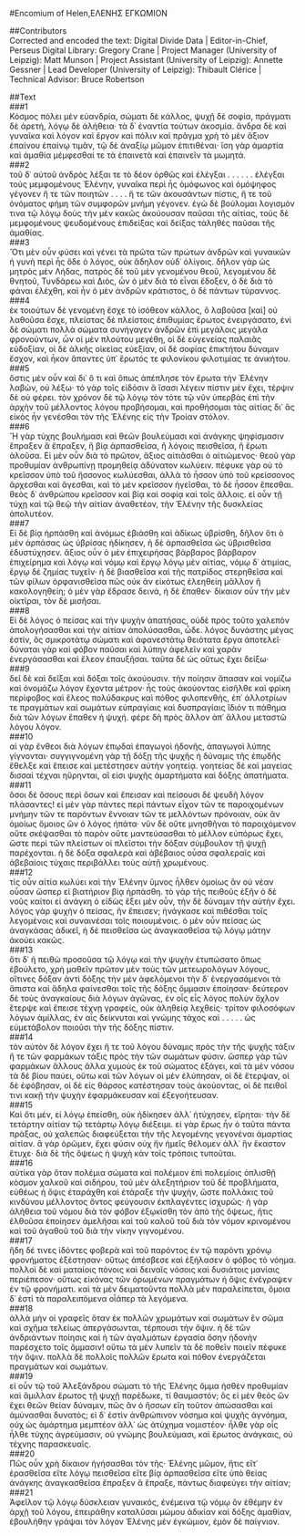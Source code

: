 #Encomium of Helen,ΕΛΕΝΗΣ ΕΓΚΩΜΙΟΝ  

##Contributors  
Corrected and encoded the text: Digital Divide Data | Editor-in-Chief, Perseus Digital Library: Gregory Crane | Project Manager (University of Leipzig): Matt Munson | Project Assistant (University of Leipzig): Annette Gessner | Lead Developer (University of Leipzig): Thibault Clérice | Technical Advisor: Bruce Robertson  

##Text  
###1  
Κόσμος πόλει μὲν εὐανδρία, σώματι δὲ κάλλος, ψυχῇ δὲ σοφία, πράγματι δὲ ἀρετή, λόγῳ δὲ ἀλήθεια· τὰ δ᾿ ἐναντία τούτων ἀκοσμία. ἄνδρα δὲ καὶ γυναῖκα καὶ λόγον καὶ ἔργον καὶ πόλιν καὶ πρᾶγμα χρὴ τὸ μὲν ἄξιον ἐπαίνου ἐπαίνῳ τιμᾶν, τῷ δὲ ἀναξίῳ μῶμον ἐπιτιθέναι· ἴση γὰρ ἁμαρτία καὶ ἀμαθία μέμφεσθαί τε τὰ ἐπαινετὰ καὶ ἐπαινεῖν τὰ μωμητά.  
###2  
τοῦ δ᾿ αὐτοῦ ἀνδρὸς λέξαι τε τὸ δέον ὀρθῶς καὶ ἐλέγξαι . . . . . . ἐλέγξαι τοὺς μεμφομένους Ἑλένην, γυναῖκα περὶ ἧς ὁμόφωνος καὶ ὁμόψηφος γέγονεν ἥ τε τῶν ποιητῶν . . . . ἥ τε τῶν ἀκουσάντων πίστις, ἥ τε τοῦ ὀνόματος φήμη τῶν συμφορῶν μνήμη γέγονεν. ἐγὼ δὲ βούλομαι λογισμόν τινα τῷ λόγῳ δοὺς τὴν μὲν κακῶς ἀκούουσαν παῦσαι τῆς αἰτίας, τοὺς δὲ μεμφομένους ψευδομένους ἐπιδείξας καὶ δείξας τἀληθὲς παῦσαι τῆς ἀμαθίας.  
###3  
Ὅτι μὲν οὖν φύσει καὶ γένει τὰ πρῶτα τῶν πρώτων ἀνδρῶν καὶ γυναικῶν ἡ γυνὴ περὶ ἧς ὅδε ὁ λόγος, οὐκ ἄδηλον οὐδ᾿ ὀλίγοις. δῆλον γὰρ ὡς μητρὸς μὲν Λήδας, πατρὸς δὲ τοῦ μὲν γενομένου θεοῦ, λεγομένου δὲ θνητοῦ, Τυνδάρεω καὶ Διός, ὧν ὁ μὲν διὰ τὸ εἶναι ἔδοξεν, ὁ δὲ διὰ τὸ φάναι ἐλέχθη, καὶ ἦν ὁ μὲν ἀνδρῶν κράτιστος, ὁ δὲ πάντων τύραννος.  
###4  
ἐκ τοιούτων δὲ γενομένη ἔσχε τὸ ἰσόθεον κάλλος, ὃ λαβοῦσα [καὶ] οὐ λαθοῦσα ἔσχε, πλείστας δὲ πλείστοις ἐπιθυμίας ἔρωτος ἐνειργάσατο, ἑνὶ δὲ σώματι πολλὰ σώματα συνήγαγεν ἀνδρῶν ἐπὶ μεγάλοις μεγάλα φρονούντων, ὧν οἱ μὲν πλούτου μεγέθη, οἱ δὲ εὐγενείας παλαιᾶς εὐδοξίαν, οἱ δὲ ἀλκῆς οἰκείας εὐεξίαν, οἱ δὲ σοφίας ἐπικτήτου δύναμιν ἔσχον, καὶ ἧκον ἅπαντες ὑπ᾿ ἔρωτός τε φιλονίκου φιλοτιμίας τε ἀνικήτου.  
###5  
ὅστις μὲν οὖν καὶ δι᾿ ὅ τι καὶ ὅπως ἀπέπλησε τὸν ἔρωτα τὴν Ἑλένην λαβών, οὐ λέξω· τὸ γὰρ τοῖς εἰδόσιν ἃ ἴσασι λέγειν πίστιν μὲν ἔχει, τέρψιν δὲ οὐ φέρει. τὸν χρόνον δὲ τῷ λόγῳ τὸν τότε τῷ νῦν ὑπερβὰς ἐπὶ τὴν ἀρχὴν τοῦ μέλλοντος λόγου προβήσομαι, καὶ προθήσομαι τὰς αἰτίας δι᾿ ἃς εἰκὸς ἦν γενέσθαι τὸν τῆς Ἑλένης εἰς τὴν Τροίαν στόλον.  
###6  
Ἢ γὰρ τύχης βουλήμασι καὶ θεῶν βουλεύμασι καὶ ἀνάγκης ψηφίσμασιν ἔπραξεν ἃ ἔπραξεν, ἢ βίᾳ ἁρπασθεῖσα, ἢ λόγοις πεισθεῖσα, ἢ ἔρωτι ἁλοῦσα. Εἰ μὲν οὖν διὰ τὸ πρῶτον, ἄξιος αἰτιᾶσθαι ὁ αἰτιώμενος· θεοῦ γὰρ προθυμίαν ἀνθρωπίνῃ προμηθείᾳ ἀδύνατον κωλύειν. πέφυκε γὰρ οὐ τὸ κρεῖσσον ὑπὸ τοῦ ἥσσονος κωλύεσθαι, ἀλλὰ τὸ ἧσσον ὑπὸ τοῦ κρείσσονος ἄρχεσθαι καὶ ἄγεσθαι, καὶ τὸ μὲν κρεῖσσον ἡγεῖσθαι, τὸ δὲ ἧσσον ἕπεσθαι. θεὸς δ᾿ ἀνθρώπου κρεῖσσον καὶ βίᾳ καὶ σοφίᾳ καὶ τοῖς ἄλλοις. εἰ οὖν τῇ τύχῃ καὶ τῷ θεῷ τὴν αἰτίαν ἀναθετέον, τὴν Ἑλένην τῆς δυσκλείας ἀπολυτέον.  
###7  
Εἰ δὲ βίᾳ ἡρπάσθη καὶ ἀνόμως ἐβιάσθη καὶ ἀδίκως ὑβρίσθη, δῆλον ὅτι ὁ μὲν ἁρπάσας ὡς ὑβρίσας ἠδίκησεν, ἡ δὲ ἁρπασθεῖσα ὡς ὑβρισθεῖσα ἐδυστύχησεν. ἄξιος οὖν ὁ μὲν ἐπιχειρήσας βάρβαρος βάρβαρον ἐπιχείρημα καὶ λόγῳ καὶ νόμῳ καὶ ἔργῳ λόγῳ μὲν αἰτίας, νόμῳ δ᾿ ἀτιμίας, ἔργῳ δὲ ζημίας τυχεῖν· ἡ δὲ βιασθεῖσα καὶ τῆς πατρίδος στερηθεῖσα καὶ τῶν φίλων ὀρφανισθεῖσα πῶς οὐκ ἂν εἰκότως ἐλεηθείη μᾶλλον ἢ κακολογηθείη; ὁ μὲν γὰρ ἔδρασε δεινά, ἡ δὲ ἔπαθεν· δίκαιον οὖν τὴν μὲν οἰκτῖραι, τὸν δὲ μισῆσαι.  
###8  
Εἰ δὲ λόγος ὁ πείσας καὶ τὴν ψυχὴν ἀπατήσας, οὐδὲ πρὸς τοῦτο χαλεπὸν ἀπολογήσασθαι καὶ τὴν αἰτίαν ἀπολύσασθαι, ὧδε. λόγος δυνάστης μέγας ἐστίν, ὃς σμικροτάτῳ σώματι καὶ ἀφανεστάτῳ θειότατα ἔργα ἀποτελεῖ· δύναται γὰρ καὶ φόβον παῦσαι καὶ λύπην ἀφελεῖν καὶ χαρὰν ἐνεργάσασθαι καὶ ἔλεον ἐπαυξῆσαι. ταῦτα δὲ ὡς οὕτως ἔχει δείξω·  
###9  
δεῖ δὲ καὶ δεῖξαι καὶ δόξαι τοῖς ἀκούουσιν. τὴν ποίησιν ἅπασαν καὶ νομίζω καὶ ὀνομάζω λόγον ἔχοντα μέτρον· ἧς τοὺς ἀκούοντας εἰσῆλθε καὶ φρίκη περίφοβος καὶ ἔλεος πολύδακρυς καὶ πόθος φιλοπενθής, ἐπ᾿ ἀλλοτρίων τε πραγμάτων καὶ σωμάτων εὐπραγίαις καὶ δυσπραγίαις ἴδιόν τι πάθημα διὰ τῶν λόγων ἔπαθεν ἡ ψυχή. φέρε δὴ πρὸς ἄλλον ἀπ᾿ ἄλλου μεταστῶ λόγου λόγον.  
###10  
αἱ γὰρ ἔνθεοι διὰ λόγων ἐπῳδαὶ ἐπαγωγοὶ ἡδονῆς, ἀπαγωγοὶ λύπης γίγνονται· συγγιγνομένη γὰρ τῇ δόξῃ τῆς ψυχῆς ἡ δύναμις τῆς ἐπῳδῆς ἔθελξε καὶ ἔπεισε καὶ μετέστησεν αὐτὴν γοητείᾳ. γοητείας δὲ καὶ μαγείας δισσαὶ τέχναι ηὕρηνται, αἵ εἰσι ψυχῆς ἁμαρτήματα καὶ δόξης ἀπατήματα.  
###11  
ὅσοι δὲ ὅσους περὶ ὅσων καὶ ἔπεισαν καὶ πείσουσι δὲ ψευδῆ λόγον πλάσαντες! εἰ μὲν γὰρ πάντες περὶ πάντων εἶχον τῶν τε παροιχομένων μνήμην τῶν τε παρόντων ἔννοιαν τῶν τε μελλόντων πρόνοιαν, οὐκ ἂν ὁμοίως ὅμοιος ὢν ὁ λόγος ἠπάτα· νῦν δὲ οὔτε μνησθῆναι τὸ παροιχόμενον οὔτε σκέψασθαι τὸ παρὸν οὔτε μαντεύσασθαι τὸ μέλλον εὐπόρως ἔχει, ὥστε περὶ τῶν πλείστων οἱ πλεῖστοι τὴν δόξαν σύμβουλον τῇ ψυχῇ παρέχονται. ἡ δὲ δόξα σφαλερὰ καὶ ἀβέβαιος οὖσα σφαλεραῖς καὶ ἀβεβαίοις τύχαις περιβάλλει τοὺς αὐτῇ χρωμένους.  
###12  
τίς οὖν αἰτία κωλύει καὶ τὴν Ἑλένην ὕμνος ἦλθεν ὁμοίως ἂν οὐ νέαν οὖσαν ὥσπερ εἰ βιατήριον βίᾳ ἡρπάσθη. τὸ γὰρ τῆς πειθοῦς ἐξῆν ὁ δὲ νοῦς καίτοι εἰ ἀνάγκη ὁ εἰδὼς ἕξει μὲν οὖν, τὴν δὲ δύναμιν τὴν αὐτὴν ἔχει. λόγος γὰρ ψυχὴν ὁ πείσας, ἣν ἔπεισεν; ἠνάγκασε καὶ πιθέσθαι τοῖς λεγομένοις καὶ συναινέσαι τοῖς ποιουμένοις. ὁ μὲν οὖν πείσας ὡς ἀναγκάσας ἀδικεῖ, ἡ δὲ πεισθεῖσα ὡς ἀναγκασθεῖσα τῷ λόγῳ μάτην ἀκούει κακῶς.  
###13  
ὅτι δ᾿ ἡ πειθὼ προσοῦσα τῷ λόγῳ καὶ τὴν ψυχὴν ἐτυπώσατο ὅπως ἐβούλετο, χρὴ μαθεῖν πρῶτον μὲν τοὺς τῶν μετεωρολόγων λόγους, οἵτινες δόξαν ἀντὶ δόξης τὴν μὲν ἀφελόμενοι τὴν δ᾿ ἐνεργασάμενοι τὰ ἄπιστα καὶ ἄδηλα φαίνεσθαι τοῖς τῆς δόξης ὄμμασιν ἐποίησαν· δεύτερον δὲ τοὺς ἀναγκαίους διὰ λόγων ἀγῶνας, ἐν οἷς εἷς λόγος πολὺν ὄχλον ἔτερψε καὶ ἔπεισε τέχνῃ γραφείς, οὐκ ἀληθείᾳ λεχθείς· τρίτον φιλοσόφων λόγων ἁμίλλας, ἐν αἷς δείκνυται καὶ γνώμης τάχος καὶ . . . . . ὡς εὐμετάβολον ποιοῦσι τὴν τῆς δόξης πίστιν.  
###14  
τὸν αὐτὸν δὲ λόγον ἔχει ἥ τε τοῦ λόγου δύναμις πρὸς τὴν τῆς ψυχῆς τάξιν ἥ τε τῶν φαρμάκων τάξις πρὸς τὴν τῶν σωμάτων φύσιν. ὥσπερ γὰρ τῶν φαρμάκων ἄλλους ἄλλα χυμοὺς ἐκ τοῦ σώματος ἐξάγει, καὶ τὰ μὲν νόσου τὰ δὲ βίου παύει, οὕτω καὶ τῶν λόγων οἱ μὲν ἐλύπησαν, οἱ δὲ ἔτερψαν, οἱ δὲ ἐφόβησαν, οἱ δὲ εἰς θάρσος κατέστησαν τοὺς ἀκούοντας, οἱ δὲ πειθοῖ τινι κακῇ τὴν ψυχὴν ἐφαρμάκευσαν καὶ ἐξεγοήτευσαν.  
###15  
Καὶ ὅτι μέν, εἰ λόγῳ ἐπείσθη, οὐκ ἠδίκησεν ἀλλ᾿ ἠτύχησεν, εἴρηται· τὴν δὲ τετάρτην αἰτίαν τῷ τετάρτῳ λόγῳ διέξειμι. εἰ γὰρ ἔρως ἦν ὁ ταῦτα πάντα πράξας, οὐ χαλεπῶς διαφεύξεται τὴν τῆς λεγομένης γεγονέναι ἁμαρτίας αἰτίαν. ἃ γὰρ ὁρῶμεν, ἔχει φύσιν οὐχ ἣν ἡμεῖς θέλομεν ἀλλ᾿ ἣν ἕκαστον ἔτυχε· διὰ δὲ τῆς ὄψεως ἡ ψυχὴ κἀν τοῖς τρόποις τυποῦται.  
###16  
αὐτίκα γὰρ ὅταν πολέμια σώματα καὶ πολέμιον ἐπὶ πολεμίοις ὁπλισθῇ κόσμον χαλκοῦ καὶ σιδήρου, τοῦ μὲν ἀλεξητήριον τοῦ δὲ προβλήματα, εὐθέως ἡ ὄψις ἐταράχθη καὶ ἐτάραξε τὴν ψυχήν, ὥστε πολλάκις τοῦ κινδύνου μέλλοντος ὄντος φεύγουσιν ἐκπλαγέντες ἰσχυρῶς· ἡ γὰρ ἀλήθεια τοῦ νόμου διὰ τὸν φόβον ἐξῳκίσθη τὸν ἀπὸ τῆς ὄψεως, ἥτις ἐλθοῦσα ἐποίησεν ἀμελῆσαι καὶ τοῦ καλοῦ τοῦ διὰ τὸν νόμον κρινομένου καὶ τοῦ ἀγαθοῦ τοῦ διὰ τὴν νίκην γιγνομένου.  
###17  
ἤδη δέ τινες ἰδόντες φοβερὰ καὶ τοῦ παρόντος ἐν τῷ παρόντι χρόνῳ φρονήματος ἐξέστησαν· οὕτως ἀπέσβεσε καὶ ἐξήλασεν ὁ φόβος τὸ νόημα. πολλοὶ δὲ καὶ ματαίοις πόνοις καὶ δειναῖς νόσοις καὶ δυσιάτοις μανίαις περιέπεσον· οὕτως εἰκόνας τῶν ὁρωμένων πραγμάτων ἡ ὄψις ἐνέγραψεν ἐν τῷ φρονήματι. καὶ τὰ μὲν δειματοῦντα πολλὰ μὲν παραλείπεται, ὅμοια δ᾿ ἐστὶ τὰ παραλειπόμενα οἷάπερ τὰ λεγόμενα.  
###18  
ἀλλὰ μὴν οἱ γραφεῖς ὅταν ἐκ πολλῶν χρωμάτων καὶ σωμάτων ἓν σῶμα καὶ σχῆμα τελείως ἀπεργάσωνται, τέρπουσι τὴν ὄψιν. ἡ δὲ τῶν ἀνδριάντων ποίησις καὶ ἡ τῶν ἀγαλμάτων ἐργασία ὅσην ἡδονὴν παρέσχετο τοῖς ὄμμασιν! οὕτω τὰ μὲν λυπεῖν τὰ δὲ ποθεῖν ποιεῖν πέφυκε τὴν ὄψιν. πολλὰ δὲ πολλοῖς πολλῶν ἔρωτα καὶ πόθον ἐνεργάζεται πραγμάτων καὶ σωμάτων.  
###19  
εἰ οὖν τῷ τοῦ Ἀλεξάνδρου σώματι τὸ τῆς Ἑλένης ὄμμα ἡσθὲν προθυμίαν καὶ ἅμιλλαν ἔρωτος τῇ ψυχῇ παρέδωκε, τί θαυμαστόν; ὃς εἰ μὲν θεὸς ὢν ἔχει θεῶν θείαν δύναμιν, πῶς ἂν ὁ ἥσσων εἴη τοῦτον ἀπώσασθαι καὶ ἀμύνασθαι δυνατός; εἰ δ᾿ ἐστὶν ἀνθρώπινον νόσημα καὶ ψυχῆς ἀγνόημα, οὐχ ὡς ἁμάρτημα μεμπτέον ἀλλ᾿ ὡς ἀτύχημα νομιστέον· ἦλθε γὰρ οἷς ἦλθε τύχης ἀγρεύμασιν, οὐ γνώμης βουλεύμασι, καὶ ἔρωτος ἀνάγκαις, οὐ τέχνης παρασκευαῖς.  
###20  
Πῶς οὖν χρὴ δίκαιον ἡγήσασθαι τὸν τῆς· Ἑλένης μῶμον, ἥτις εἴτ᾿ ἐρασθεῖσα εἴτε λόγῳ πεισθεῖσα εἴτε βίᾳ ἁρπασθεῖσα εἴτε ὑπὸ θείας ἀνάγκης ἀναγκασθεῖσα ἔπραξεν ἃ ἔπραξε, πάντως διαφεύγει τὴν αἰτίαν;  
###21  
Ἀφεῖλον τῷ λόγῳ δύσκλειαν γυναικός, ἐνέμεινα τῷ νόμῳ ὃν ἐθέμην ἐν ἀρχῇ τοῦ λόγου, ἐπειράθην καταλῦσαι μώμου ἀδικίαν καὶ δόξης ἀμαθίαν, ἐβουλήθην γράψαι τὸν λόγον Ἑλένης μὲν ἐγκώμιον, ἐμὸν δὲ παίγνιον.  
